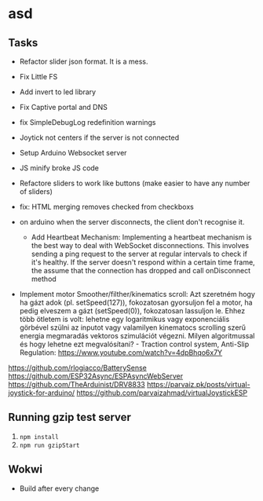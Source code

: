 # asd

## Tasks

- Refactor slider json format. It is a mess.
- Fix Little FS
- Add invert to led library
- Fix Captive portal and DNS
- fix SimpleDebugLog redefinition warnings
- Joytick not centers if the server is not connected
- Setup Arduino Websocket server
- JS minify broke JS code
- Refactore sliders to work like buttons (make easier to have any number of sliders)
- fix: HTML merging removes checked from checkboxs
- on arduino when the server disconnects, the client don't recognise it.
  - Add Heartbeat Mechanism: Implementing a heartbeat mechanism is the best way to deal with WebSocket disconnections. This involves sending a ping request to the server at regular intervals to check if it's healthy. If the server doesn't respond within a certain time frame, the assume that the connection has dropped and call onDisconnect method

- Implement motor Smoother/filther/kinematics scroll: Azt szeretném hogy ha gázt adok (pl. setSpeed(127)), fokozatosan gyorsuljon fel a motor, ha pedig elveszem a gázt (setSpeed(0)), fokozatosan lassuljon le. Ehhez több ötletem is volt: lehetne egy logaritmikus vagy exponenciális görbével szülni az inputot vagy valamilyen kinematocs scrolling szerű energia megmaradás vektoros szimulációt végezni. Milyen algoritmussal és hogy lehetne ezt megvalósítani? - Traction control system, Anti-Slip Regulation: https://www.youtube.com/watch?v=4dpBhqo6x7Y

<https://github.com/rlogiacco/BatterySense>
<https://github.com/ESP32Async/ESPAsyncWebServer>
<https://github.com/TheArduinist/DRV8833>
<https://parvaiz.pk/posts/virtual-joystick-for-arduino/>
<https://github.com/parvaizahmad/virtualJoystickESP>

## Running gzip test server

1. `npm install`
2. `npm run gzipStart`

## Wokwi

- Build after every change
